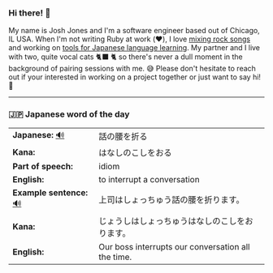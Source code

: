 ### Hi there! 👋

My name is Josh Jones and I'm a software engineer based out of Chicago, IL USA. When I'm not writing Ruby at work (❤️), I love [mixing rock songs](https://www.musiclikeyoumeanit.com/) and working on [tools for Japanese language learning](https://github.com/stars/jhunschejones/lists/japanese-language-learning). My partner and I live with two, quite vocal cats 🐈‍⬛ 🐈  so there's never a dull moment in the background of pairing sessions with me. 😅 Please don't hesitate to reach out if your interested in working on a project together or just want to say hi! 👋

---

### 🇯🇵 Japanese word of the day

<!-- START WORD OF THE DAY -->
<table>
  <tr><td><strong>Japanese:</strong> <a href="https://wotd.transparent.com/japanese/2021/words/JPNjp_00102.mp3">🔊</a></td><td>話の腰を折る</td></tr>
  <tr><td><strong>Kana:</strong></td><td>はなしのこしをおる</td></tr>
  <tr><td><strong>Part of speech:</strong></td><td>idiom</td></tr>
  <tr><td><strong>English:</strong></td><td>to interrupt a conversation</td></tr>
  <tr><td><strong>Example sentence:</strong> <a href="https://wotd.transparent.com/japanese/2021/sentences/JPNjp_00468.mp3">🔊</a></td><td>上司はしょっちゅう話の腰を折ります。</td></tr>
  <tr><td><strong>Kana:</strong></td><td>じょうしはしょっちゅうはなしのこしをおります。</td></tr>
  <tr><td><strong>English:</strong></td><td>Our boss interrupts our conversation all the time.</td></tr>
</table>
<!-- END WORD OF THE DAY -->
